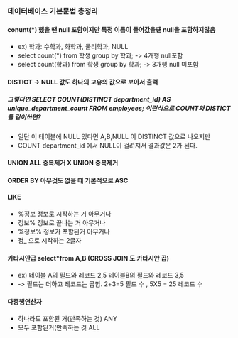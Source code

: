 ### 데이터베이스 기본문법 총정리

#### conunt(*) 했을 땐 null 포함이지만 특정 이름이 들어갔을떈 null을 포함하지않음 
- ex) 학과: 수학과, 화학과, 물리학과, NULL
- select count(*) from 학생 group by 학과; -> 4개행 null포함
- select count(학과) from 학생 group by 학과; -> 3개행 null 미포함

#### DISTICT -> NULL 값도 하나의 고유의 값으로 보아서 출력

##### 그렇다면 SELECT COUNT(DISTINCT department_id) AS unique_department_count FROM employees; 이런식으로 COUNT와 DISTICT를 같이쓰면?
- 일단 이 테이블에 NULL 있다면 A,B,NULL 이 DISTINCT 값으로 나오지만
- COUNT department_id 에서 NULL이 걸려져서 결과값은 2가 된다.

#### UNION ALL 중복제거 X UNION 중복제거 

#### ORDER BY 아무것도 없을 떄 기본적으로 ASC

#### LIKE 
- %정보 정보로 시작하는 거 아무거나
- 정보% 정보로 끝나는 거 아무거나
- %정보% 정보가 포함된거 아무거나
- 정_  으로 시작하는 2글자 

#### 카타시안곱 select*from A,B (CROSS JOIN 도 카타시안 곱)
- ex)  테이블 A의 필드와 레코드 2,5 테이블B의 필드와 레코드 3,5
- -> 필드는 더하고 레코드는 곱함. 2+3=5 필드 수 , 5X5 = 25 레코드 수

#### 다중행연산자
- 하나라도 포함된 거(만족하는 것) ANY
- 모두 포함된거(만족하는 것 ALL
